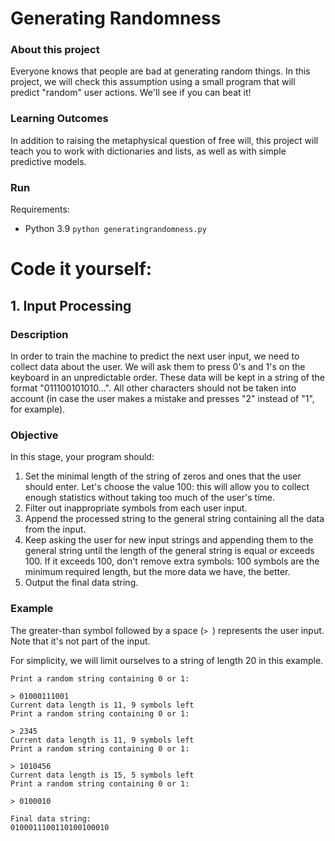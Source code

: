 # Generating Randomness

### About this project
Everyone knows that people are bad at generating random things. In this project, we will check this assumption using a small program that will predict "random" user actions. We'll see if you can beat it!

### Learning Outcomes
In addition to raising the metaphysical question of free will, this project will teach you to work with dictionaries and lists, as well as with simple predictive models.

### Run

Requirements:
- Python 3.9
`python generatingrandomness.py`

# Code it yourself:

## 1. Input Processing

### Description

In order to train the machine to predict the next user input, we need to collect data about the user. We will ask them to press 0's and 1's on the keyboard in an unpredictable order. These data will be kept in a string of the format "011100101010...". All other characters should not be taken into account (in case the user makes a mistake and presses "2" instead of "1", for example).

### Objective

In this stage, your program should:

1. Set the minimal length of the string of zeros and ones that the user should enter. Let's choose the value 100: this will allow you to collect enough statistics without taking too much of the user's time.
2. Filter out inappropriate symbols from each user input.
3. Append the processed string to the general string containing all the data from the input.
4. Keep asking the user for new input strings and appending them to the general string until the length of the general string is equal or exceeds 100. If it exceeds 100, don't remove extra symbols: 100 symbols are the minimum required length, but the more data we have, the better.
5. Output the final data string.

### Example

The greater-than symbol followed by a space (`> `) represents the user input. Note that it's not part of the input.

For simplicity, we will limit ourselves to a string of length 20 in this example.
```
Print a random string containing 0 or 1:

> 01000111001
Current data length is 11, 9 symbols left
Print a random string containing 0 or 1:

> 2345
Current data length is 11, 9 symbols left
Print a random string containing 0 or 1:

> 1010456
Current data length is 15, 5 symbols left
Print a random string containing 0 or 1:

> 0100010

Final data string:
0100011100110100100010
```
